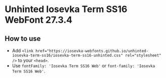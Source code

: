 # Unhinted Iosevka Term SS16 WebFont 27.3.4

## How to use

- Add `<link href="https://iosevka-webfonts.github.io/unhinted-iosevka-term-ss16/iosevka-term-ss16-unhinted.css" rel="stylesheet" />` to your `<head>`.
- Use `fontFamily: 'Iosevka Term SS16 Web'` or `font-family: 'Iosevka Term SS16 Web'`.
